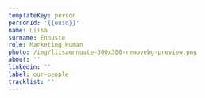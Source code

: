 ```yaml
---
templateKey: person
personId: '{{uuid}}'
name: Liisa
surname: Ennuste
role: Marketing Human
photo: /img/liisaennuste-300x300-removebg-preview.png
about: ''
linkedin: ''
label: our-people
tracklist: ''
---
```

